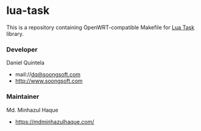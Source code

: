 # lua-task

This is a repository containing OpenWRT-compatible Makefile for [Lua Task](http://luatask.luaforge.net) library.

### Developer

Daniel Quintela

* mail://dq@soongsoft.com
* http://www.soongsoft.com

### Maintainer

Md. Minhazul Haque

* https://mdminhazulhaque.com/
